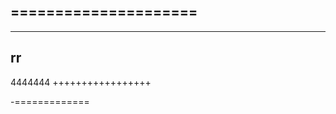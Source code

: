 =====================
--------------
*****************
rr
--------
4444444
+++++++++++++++++

-=============